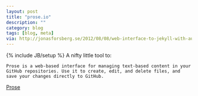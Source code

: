 ```yaml
---
layout: post
title: "prose.io"
description: ""
category: blog
tags: [blog, meta]
via: http://jonasforsberg.se/2012/08/08/web-interface-to-jekyll-with-auto-deploy-to-heroku
---
```

{% include JB/setup %}
A nifty little tool to:

	Prose is a web-based interface for managing text-based content in your GitHub repositories. Use it to create, edit, and delete files, and save your changes directly to GitHub.
	
[Prose](http://prose.io/)